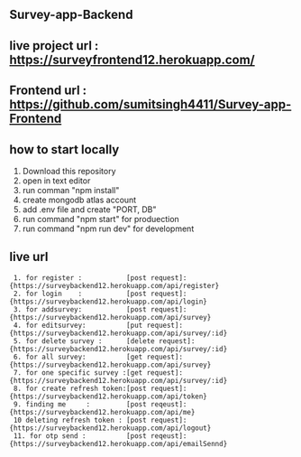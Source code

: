 ## Survey-app-Backend

## live project url : https://surveyfrontend12.herokuapp.com/
## Frontend url     : https://github.com/sumitsingh4411/Survey-app-Frontend



## how to start locally

  1. Download this repository
  2. open in text editor
  3. run comman "npm install"
  4. create mongodb atlas account
  5. add .env file and create "PORT, DB"
  6. run command "npm start" for produection
  7. run command "npm run dev" for development





## live url 
   
     1. for register :           [post request]:{https://surveybackend12.herokuapp.com/api/register}
     2. for login    :           [post request]:{https://surveybackend12.herokuapp.com/api/login}
     3. for addsurvey:           [post request]:{https://surveybackend12.herokuapp.com/api/survey}
     4. for editsurvey:          [put request]:{https://surveybackend12.herokuapp.com/api/survey/:id}
     5. for delete survey :      [delete request]:{https://surveybackend12.herokuapp.com/api/survey/:id}
     6. for all survey:          [get request]:{https://surveybackend12.herokuapp.com/api/survey}
     7. for one specific survey :[get request]:{https://surveybackend12.herokuapp.com/api/survey/:id}
     8. for create refresh token:[post request]:{https://surveybackend12.herokuapp.com/api/token}
     9. finding me     :         [post reqeust]:{https://surveybackend12.herokuapp.com/api/me}
     10 deleting refresh token : [post request]:{https://surveybackend12.herokuapp.com/api/logout}
     11. for otp send :          [post reqeust]:{https://surveybackend12.herokuapp.com/api/emailSennd}
